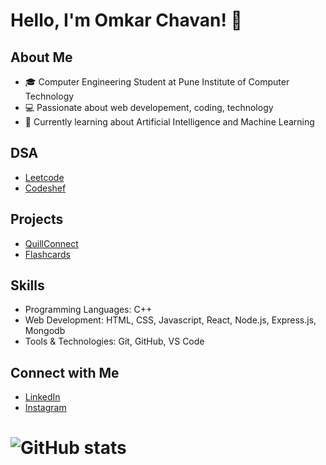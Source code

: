 # Hello, I'm Omkar Chavan! 👋

## About Me
- 🎓 Computer Engineering Student at Pune Institute of Computer Technology
- 💻 Passionate about web developement, coding, technology
- 🌱 Currently learning about Artificial Intelligence and Machine Learning

## DSA
- [Leetcode](https://leetcode.com/u/omkarc4965/)
- [Codeshef](https://www.codechef.com/users/omkarc4965)

## Projects
- [QuillConnect](https://quill-connect-git-main-omkar4965s-projects.vercel.app/)
- [Flashcards](https://flashcards-omkar4965s-projects.vercel.app/)

## Skills
- Programming Languages: C++
- Web Development: HTML, CSS, Javascript, React, Node.js, Express.js, Mongodb
- Tools & Technologies: Git, GitHub, VS Code

## Connect with Me
- [LinkedIn](https://www.linkedin.com/in/omkar-chavan-476a63249)
- [Instagram](https://www.instagram.com/omkarc_24)

 # ![ GitHub stats](https://github-readme-stats.vercel.app/api?username=Omkar4965&show_icons=true&theme=radical)

